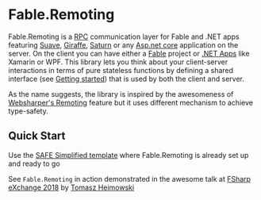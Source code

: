 # Fable.Remoting

Fable.Remoting is a [RPC](https://en.wikipedia.org/wiki/Remote_procedure_call) communication layer for Fable and .NET apps featuring [Suave](https://github.com/SuaveIO/suave), [Giraffe](https://github.com/giraffe-fsharp/Giraffe), [Saturn](https://github.com/SaturnFramework/Saturn) or any [Asp.net core](https://docs.microsoft.com/en-us/aspnet/core/?view=aspnetcore-2.1) application on the server. On the client you can have either a [Fable](http://fable.io/) project or [.NET Apps](src/dotnet-client.md) like Xamarin or WPF. This library lets you think about your client-server interactions in terms of pure stateless functions by defining a shared interface (see [Getting started](src/basics.md)) that is used by both the client and server.

As the name suggests, the library is inspired by the awesomeness of [Websharper's Remoting](https://developers.websharper.com/docs/v4.x/fs/remoting) feature but it uses different mechanism to achieve type-safety.

## Quick Start
Use the [SAFE Simplified template](https://github.com/Zaid-Ajaj/SAFE.Simplified) where Fable.Remoting is already set up and ready to go

See `Fable.Remoting` in action demonstrated in the awesome talk at [FSharp eXchange 2018](https://skillsmatter.com/skillscasts/11308-safe-apps-with-f-web-stack) by [Tomasz Heimowski](https://github.com/theimowski)